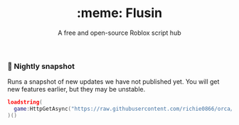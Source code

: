 <h1 align="center">:meme: Flusin</h1>
<div align="center">A free and open-source Roblox script hub</div>
<br>
<div>&nbsp;</div>

### :construction: Nightly snapshot

Runs a snapshot of new updates we have not published yet. You will get new features earlier, but they may be unstable.

```lua
loadstring(
  game:HttpGetAsync("https://raw.githubusercontent.com/richie0866/orca/master/public/snapshot.lua")
)()
```
